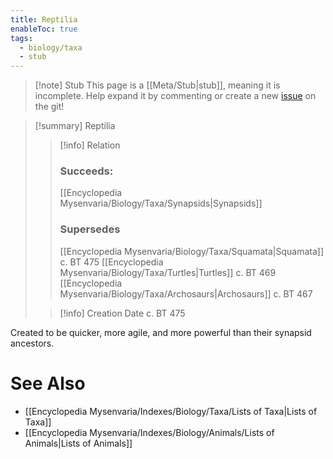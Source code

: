 ```yaml
---
title: Reptilia
enableToc: true
tags:
  - biology/taxa
  - stub
---
```


> [!note] Stub
> This page is a [[Meta/Stub|stub]], meaning it is incomplete. Help expand it by commenting or create a new [issue](https://github.com/RagtimeGal/quartz--encyclopedia-mysenvaria/issues/new/choose) on the git!


> [!summary] Reptilia
> > [!info] Relation
> > ### Succeeds:
> > [[Encyclopedia Mysenvaria/Biology/Taxa/Synapsids|Synapsids]]
> > ### Supersedes 
> > [[Encyclopedia Mysenvaria/Biology/Taxa/Squamata|Squamata]] c. BT 475
> > [[Encyclopedia Mysenvaria/Biology/Taxa/Turtles|Turtles]] c. BT 469
> > [[Encyclopedia Mysenvaria/Biology/Taxa/Archosaurs|Archosaurs]] c. BT 467
>
> > [!info] Creation Date
> > c. BT 475

Created to be quicker, more agile, and more powerful than their synapsid ancestors.

# See Also
- [[Encyclopedia Mysenvaria/Indexes/Biology/Taxa/Lists of Taxa|Lists of Taxa]]
- [[Encyclopedia Mysenvaria/Indexes/Biology/Animals/Lists of Animals|Lists of Animals]]
